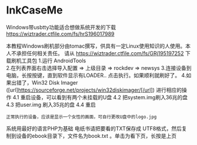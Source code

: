 # InkCaseMe


Windows带usbtty功能适合想做系统开发的下载  https://wiztrader.ctfile.com/fs/hrS196017989

本教程Windows刷机部分由tomac撰写，供具有一定Linux使用知识的人使用。本人不承担任何相关责任。
   请从 https://wiztrader.ctfile.com/fs/GRj195197252  下载刷机工具包
   1.运行 AndroidTools  
   2.在列表界面右击选择导入配置  => 上级目录 => rockdev => newsys 
   3.连接设备到电脑，长按按键，直到软件显示有LOADER..  点击执行。如果顺利就刷好了。
   4.如果出错了，Win32 Disk Imager  ([url]https://sourceforge.net/projects/win32diskimager/[/url]) 进行相应的操作
   4.1 重启设备，可以看到有两个未挂载的U盘
   4.2 把system.img刷入36兆的盘
   4.3 把user.img 刷入35兆的盘
   4.4 重启

    正常执行的设备，应该是显示一个女性的画面，可自行更改U盘中的logo.jpg 

   系统用最好的语言PHP为基础
   电纸书请把要看的TXT保存成  UTF8格式，然后复制到设备的ebook目录下，文件名为book.txt 。单击为看下页，长按是上页
